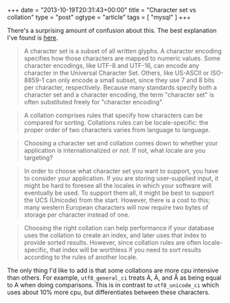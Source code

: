 +++
date = "2013-10-19T20:31:43+00:00"
title = "Character set vs collation"
type = "post"
ogtype = "article"
tags = [ "mysql" ]
+++

There's a surprising amount of confusion about this. The best explanation I've found is [here](http://stackoverflow.com/questions/341273/what-does-character-set-and-collation-mean-exactly/341481#341481).

>A character set is a subset of all written glyphs. A character encoding specifies how those characters are mapped to numeric values. Some character encodings, like UTF-8 and UTF-16, can encode any character in the Universal Character Set. Others, like US-ASCII or ISO-8859-1 can only encode a small subset, since they use 7 and 8 bits per character, respectively. Because many standards specify both a character set and a character encoding, the term "character set" is often substituted freely for "character encoding".

>A collation comprises rules that specify how characters can be compared for sorting. Collations rules can be locale-specific: the proper order of two characters varies from language to language.

>Choosing a character set and collation comes down to whether your application is internationalized or not. If not, what locale are you targeting?

>In order to choose what character set you want to support, you have to consider your application. If you are storing user-supplied input, it might be hard to foresee all the locales in which your software will eventually be used. To support them all, it might be best to support the UCS (Unicode) from the start. However, there is a cost to this; many western European characters will now require two bytes of storage per character instead of one.

>Choosing the right collation can help performance if your database uses the collation to create an index, and later uses that index to provide sorted results. However, since collation rules are often locale-specific, that index will be worthless if you need to sort results according to the rules of another locale.

The only thing I'd like to add is that some collations are more cpu intensive than others. For example, `utf8_general_ci` treats À, Á, and Å as being equal to A when doing comparisons. This is in contrast to `utf8_unicode_ci` which uses about 10% more cpu, but differentiates between these characters.
